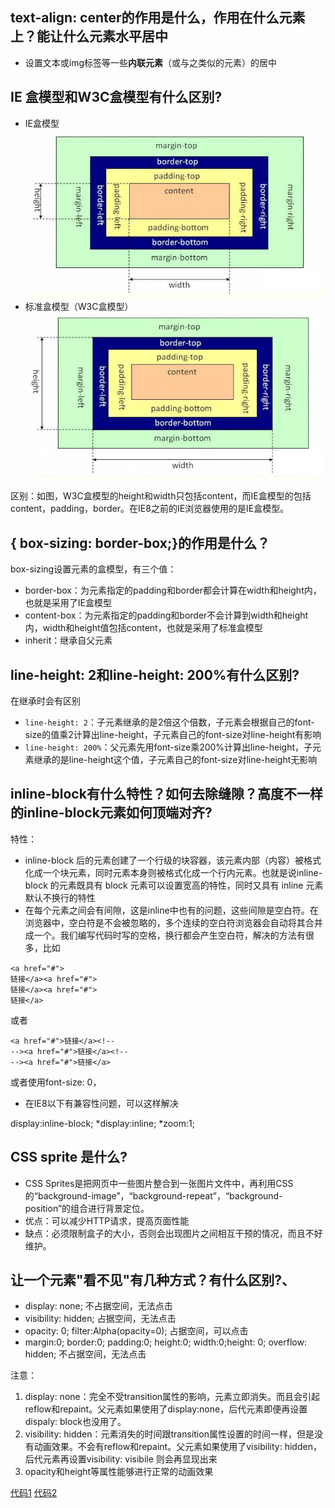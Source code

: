 ## text-align: center的作用是什么，作用在什么元素上？能让什么元素水平居中
* 设置文本或img标签等一些**内联元素**（或与之类似的元素）的居中

## IE 盒模型和W3C盒模型有什么区别?
* IE盒模型
![img-5](img/img-5.png)
* 标准盒模型（W3C盒模型）
![img-6](img/img-6.png)

区别：如图，W3C盒模型的height和width只包括content，而IE盒模型的包括content，padding，border。在IE8之前的IE浏览器使用的是IE盒模型。

## { box-sizing: border-box;}的作用是什么？
box-sizing设置元素的盒模型，有三个值：
* border-box：为元素指定的padding和border都会计算在width和height内，也就是采用了IE盒模型
* content-box：为元素指定的padding和border不会计算到width和height内，width和height值包括content，也就是采用了标准盒模型
* inherit：继承自父元素

## line-height: 2和line-height: 200%有什么区别?
在继承时会有区别
* `line-height: 2`：子元素继承的是2倍这个倍数，子元素会根据自己的font-size的值乘2计算出line-height，子元素自己的font-size对line-height有影响
* `line-height: 200%`：父元素先用font-size乘200%计算出line-height，子元素继承的是line-height这个值，子元素自己的font-size对line-height无影响

## inline-block有什么特性？如何去除缝隙？高度不一样的inline-block元素如何顶端对齐?
特性：
 
* inline-block 后的元素创建了一个行级的块容器，该元素内部（内容）被格式化成一个块元素，同时元素本身则被格式化成一个行内元素。也就是说inline-block 的元素既具有 block 元素可以设置宽高的特性，同时又具有 inline 元素默认不换行的特性
* 在每个元素之间会有间隙，这是inline中也有的问题，这些间隙是空白符。在浏览器中，空白符是不会被忽略的，多个连续的空白符浏览器会自动将其合并成一个。我们编写代码时写的空格，换行都会产生空白符，解决的方法有很多，比如

> 
`<a href="#">`  
`链接</a><a href="#">`  
`链接</a><a href="#">`  
`链接</a>`  

或者
> 
`<a href="#">链接</a><!--`  
`--><a href="#">链接</a><!--`  
`--><a href="#">链接</a>`  

或者使用font-size: 0，
* 在IE8以下有兼容性问题，可以这样解决

> 
 display:inline-block; 
*display:inline; 
*zoom:1;

## CSS sprite 是什么?
* CSS Sprites是把网页中一些图片整合到一张图片文件中，再利用CSS的“background-image”，“background-repeat”，“background-position”的组合进行背景定位。
* 优点：可以减少HTTP请求，提高页面性能
* 缺点：必须限制盒子的大小，否则会出现图片之间相互干预的情况，而且不好维护。

## 让一个元素"看不见"有几种方式？有什么区别?、
* display: none; 不占据空间，无法点击
* visibility: hidden; 占据空间，无法点击
* opacity: 0; filter:Alpha(opacity=0); 占据空间，可以点击
* margin:0; border:0; padding:0; height:0; width:0;height: 0; overflow: hidden; 不占据空间，无法点击 

注意：

1. display: none：完全不受transition属性的影响，元素立即消失。而且会引起reflow和repaint。父元素如果使用了display:none，后代元素即便再设置dispaly: block也没用了。
2. visibility: hidden：元素消失的时间跟transition属性设置的时间一样，但是没有动画效果。不会有reflow和repaint。父元素如果使用了visibility: hidden，后代元素再设置visibility: visibile 则会再显现出来
3. opacity和height等属性能够进行正常的动画效果

[代码1](http://js.jirengu.com/goko/1/edit?html,output)
[代码2](http://js.jirengu.com/zewo/1/edit?html,output)